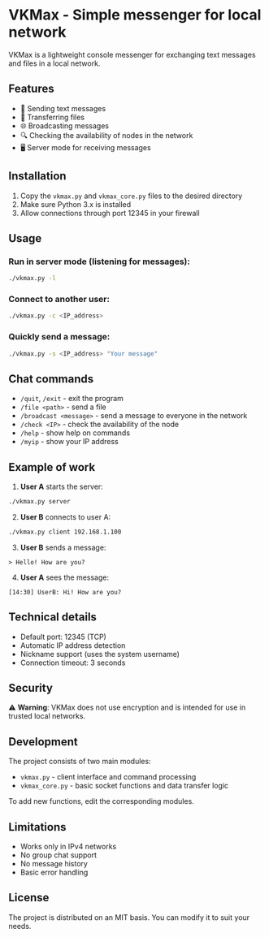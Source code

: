 
# VKMax - Simple messenger for local network

VKMax is a lightweight console messenger for exchanging text messages and files in a local network.

## Features

- 📨 Sending text messages
- 📁 Transferring files
- 🌐 Broadcasting messages
- 🔍 Checking the availability of nodes in the network
- 🖥️ Server mode for receiving messages

## Installation

1. Copy the `vkmax.py` and `vkmax_core.py` files to the desired directory
2. Make sure Python 3.x is installed
3. Allow connections through port 12345 in your firewall

## Usage

### Run in server mode (listening for messages):
```bash
./vkmax.py -l
```

### Connect to another user:
```bash
./vkmax.py -c <IP_address>
```

### Quickly send a message:
```bash
./vkmax.py -s <IP_address> "Your message"
```

## Chat commands

- `/quit`, `/exit` - exit the program
- `/file <path>` - send a file
- `/broadcast <message>` - send a message to everyone in the network
- `/check <IP>` - check the availability of the node
- `/help` - show help on commands
- `/myip` - show your IP address

## Example of work

1. **User A** starts the server:
```bash
./vkmax.py server
```

2. **User B** connects to user A:
```bash
./vkmax.py client 192.168.1.100
```

3. **User B** sends a message:
```
> Hello! How are you?
```

4. **User A** sees the message:
```
[14:30] UserB: Hi! How are you?
```

## Technical details

- Default port: 12345 (TCP)
- Automatic IP address detection
- Nickname support (uses the system username)
- Connection timeout: 3 seconds

## Security

⚠️ **Warning**: VKMax does not use encryption and is intended for use in trusted local networks.

## Development

The project consists of two main modules:

- `vkmax.py` - client interface and command processing
- `vkmax_core.py` - basic socket functions and data transfer logic

To add new functions, edit the corresponding modules.

## Limitations

- Works only in IPv4 networks
- No group chat support
- No message history
- Basic error handling

## License

The project is distributed on an MIT basis. You can modify it to suit your needs.
